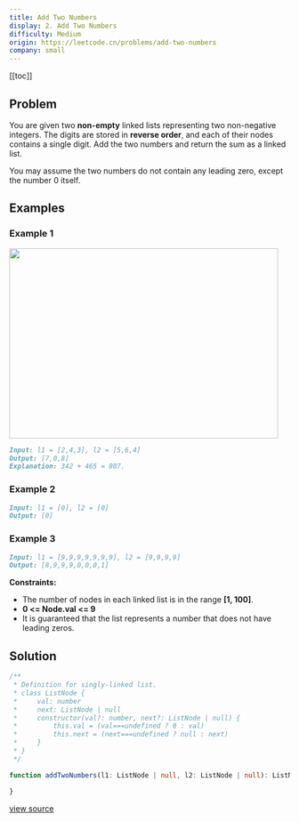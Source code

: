 ```yaml
---
title: Add Two Numbers
display: 2. Add Two Numbers
difficulty: Medium
origin: https://leetcode.cn/problems/add-two-numbers
company: small
---
```


[[toc]]

## Problem

You are given two **non-empty** linked lists representing two non-negative integers. The digits are stored in **reverse order**, and each of their nodes contains a single digit. Add the two numbers and return the sum as a linked list.

You may assume the two numbers do not contain any leading zero, except the number 0 itself.

## Examples

### Example 1

<img alt="" src="https://assets.leetcode.com/uploads/2020/10/02/addtwonumber1.jpg" style="width: 483px; height: 342px;" />

```md
Input: l1 = [2,4,3], l2 = [5,6,4]
Output: [7,0,8]
Explanation: 342 + 465 = 807.
```

### Example 2

```md
Input: l1 = [0], l2 = [0]
Output: [0]
```

### Example 3

```md
Input: l1 = [9,9,9,9,9,9,9], l2 = [9,9,9,9]
Output: [8,9,9,9,0,0,0,1]
```

**Constraints:**

- The number of nodes in each linked list is in the range **[1, 100]**.
- **0 <= Node.val <= 9**
- It is guaranteed that the list represents a number that does not have leading zeros.

## Solution

```ts
/**
 * Definition for singly-linked list.
 * class ListNode {
 *     val: number
 *     next: ListNode | null
 *     constructor(val?: number, next?: ListNode | null) {
 *         this.val = (val===undefined ? 0 : val)
 *         this.next = (next===undefined ? null : next)
 *     }
 * }
 */

function addTwoNumbers(l1: ListNode | null, l2: ListNode | null): ListNode | null {

}
```

[view source](https://leetcode.cn/problems/add-two-numbers)
